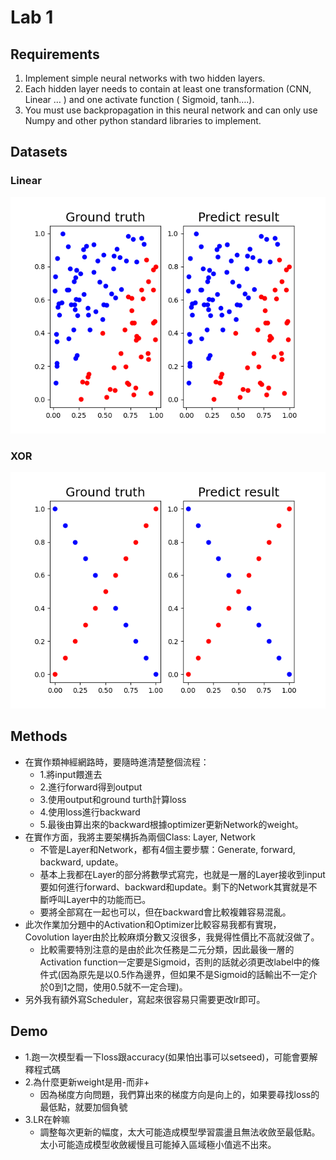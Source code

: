 # Lab 1
## Requirements
1. Implement simple neural networks with two hidden layers.
2. Each hidden layer needs to contain at least one transformation (CNN,
Linear … ) and one activate function ( Sigmoid, tanh….).
3. You must use backpropagation in this neural network and can only use
Numpy and other python standard libraries to implement.
## Datasets
###  Linear
![Linear](Linear.png)
### XOR
![XOR](XOR.png)
## Methods
- 在實作類神經網路時，要隨時進清楚整個流程：
    - 1.將input餵進去
    - 2.進行forward得到output
    - 3.使用output和ground turth計算loss
    - 4.使用loss進行backward
    - 5.最後由算出來的backward根據optimizer更新Network的weight。
- 在實作方面，我將主要架構拆為兩個Class: Layer, Network
    - 不管是Layer和Network，都有4個主要步驟：Generate, forward, backward, update。
    - 基本上我都在Layer的部分將數學式寫完，也就是一層的Layer接收到input要如何進行forward、backward和update。剩下的Network其實就是不斷呼叫Layer中的功能而已。
    - 要將全部寫在一起也可以，但在backward會比較複雜容易混亂。
- 此次作業加分題中的Activation和Optimizer比較容易我都有實現，Covolution layer由於比較麻煩分數又沒很多，我覺得性價比不高就沒做了。
    - 比較需要特別注意的是由於此次任務是二元分類，因此最後一層的Activation function一定要是Sigmoid，否則的話就必須更改label中的條件式(因為原先是以0.5作為邊界，但如果不是Sigmoid的話輸出不一定介於0到1之間，使用0.5就不一定合理)。
- 另外我有額外寫Scheduler，寫起來很容易只需要更改lr即可。
## Demo
- 1.跑一次模型看一下loss跟accuracy(如果怕出事可以setseed)，可能會要解釋程式碼
- 2.為什麼更新weight是用-而非+
    - 因為梯度方向問題，我們算出來的梯度方向是向上的，如果要尋找loss的最低點，就要加個負號
- 3.LR在幹嘛
    - 調整每次更新的幅度，太大可能造成模型學習震盪且無法收斂至最低點。太小可能造成模型收斂緩慢且可能掉入區域極小值逃不出來。
